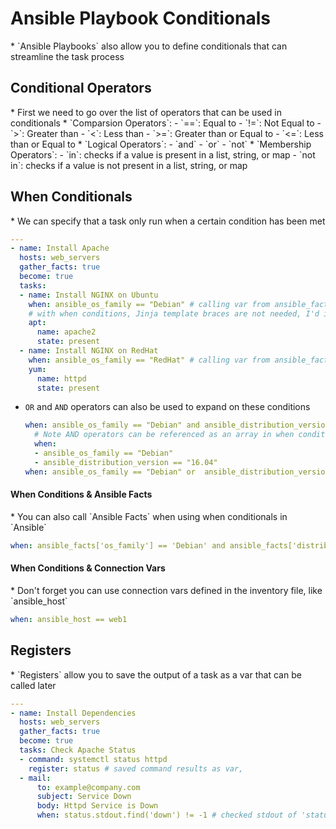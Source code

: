 <h1>Ansible Playbook Conditionals</h1>
* `Ansible Playbooks` also allow you to define conditionals that can streamline the task process

<h2>Conditional Operators</h2>
* First we need to go over the list of operators that can be used in conditionals
  * `Comparsion Operators`: 
    - `==`: Equal to
    - `!=`: Not Equal to
    - `>`: Greater than
    - `<`: Less than
    - `>=`: Greater than or Equal to
    - `<=`: Less than or Equal to
  * `Logical Operators`:
    - `and`
    - `or`
    - `not`
  * `Membership Operators`:
    - `in`: checks if a value is present in a list, string, or map
    - `not in`: checks if a value is not present in a list, string, or map
  
<h2>When Conditionals</h2>
* We can specify that a task only run when a certain condition has been met

  ```yml
  ---
  - name: Install Apache
    hosts: web_servers
    gather_facts: true
    become: true
    tasks:
    - name: Install NGINX on Ubuntu
      when: ansible_os_family == "Debian" # calling var from ansible_facts
      # with when conditions, Jinja template braces are not needed, I'd include it for clarity for other users though
      apt:
        name: apache2
        state: present
    - name: Install NGINX on RedHat
      when: ansible_os_family == "RedHat" # calling var from ansible_facts 
      yum:
        name: httpd
        state: present
  ```

* `OR` and `AND` operators can also be used to expand on these conditions
  
  ```yml
  when: ansible_os_family == "Debian" and ansible_distribution_version == "16.04"
    # Note AND operators can be referenced as an array in when conditions
    when:
    - ansible_os_family == "Debian"
    - ansible_distribution_version == "16.04"
  when: ansible_os_family == "Debian" or  ansible_distribution_version == "16.04"
  ```
<h4>When Conditions & Ansible Facts</h4>
* You can also call `Ansible Facts` when using when conditionals in `Ansible`
  
  ```yml
  when: ansible_facts['os_family'] == 'Debian' and ansible_facts['distribution_major_version'] == '18'
  ```

<h4> When Conditions & Connection Vars</h4>
* Don't forget you can use connection vars defined in the inventory file, like `ansible_host`

  ```yml
  when: ansible_host == web1
  ```

<h2>Registers</h2>
* `Registers` allow you to save the output of a task as a var that can be called later

  ```yml
  ---
  - name: Install Dependencies
    hosts: web_servers
    gather_facts: true
    become: true
    tasks: Check Apache Status
    - command: systemctl status httpd 
      register: status # saved command results as var,
    - mail:
        to: example@company.com
        subject: Service Down
        body: Httpd Service is Down
        when: status.stdout.find('down') != -1 # checked stdout of 'status' then did a search using 'find' method for the string and returns its position, if not found it returns '-1' which translates to false
  ```
